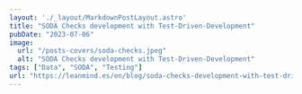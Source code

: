 ```yaml
---
layout: './_layout/MarkdownPostLayout.astro'
title: "SODA Checks development with Test-Driven-Development"
pubDate: "2023-07-06"
image: 
  url: "/posts-covers/soda-checks.jpeg"
  alt: "SODA Checks development with Test-Driven-Development"
tags: ["Data", "SODA", "Testing"]
url: "https://leanmind.es/en/blog/soda-checks-development-with-test-driven-development/"
---
```



